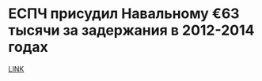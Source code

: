# ЕСПЧ присудил Навальному €63 тысячи за задержания в 2012-2014 годах



[LINK](https://varlamov.ru/2216294.html)